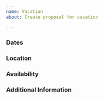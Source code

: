 ```yaml
---
name: Vacation
about: Create proposal for vacation

---
```


### Dates
[comment]: # (Obligatory. Enter start and end day of vacation)

### Location
[comment]: # (Optional. Enter locations of vacation)


### Availability
[comment]: # (Obligatory. Please tell if team can communicate with you via internet or cell network. If you want to stay offline - do not hersitate to warn)


### Additional Information
[comment]: # (Any other information that would be useful, content, screenshots, etc.)
